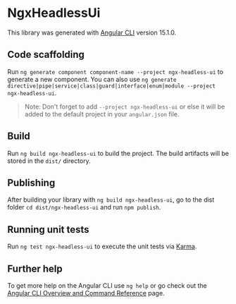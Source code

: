 # NgxHeadlessUi

This library was generated with [Angular CLI](https://github.com/angular/angular-cli) version 15.1.0.

## Code scaffolding

Run `ng generate component component-name --project ngx-headless-ui` to generate a new component. You can also use `ng generate directive|pipe|service|class|guard|interface|enum|module --project ngx-headless-ui`.
> Note: Don't forget to add `--project ngx-headless-ui` or else it will be added to the default project in your `angular.json` file. 

## Build

Run `ng build ngx-headless-ui` to build the project. The build artifacts will be stored in the `dist/` directory.

## Publishing

After building your library with `ng build ngx-headless-ui`, go to the dist folder `cd dist/ngx-headless-ui` and run `npm publish`.

## Running unit tests

Run `ng test ngx-headless-ui` to execute the unit tests via [Karma](https://karma-runner.github.io).

## Further help

To get more help on the Angular CLI use `ng help` or go check out the [Angular CLI Overview and Command Reference](https://angular.io/cli) page.
